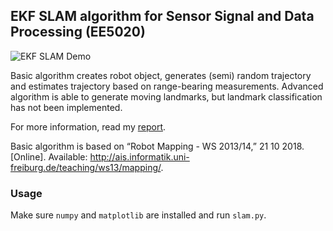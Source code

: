 ## EKF SLAM algorithm for Sensor Signal and Data Processing (EE5020)

![EKF SLAM Demo](https://github.com/Attila94/EKF-SLAM/blob/master/images/static_landmarks.png)

Basic algorithm creates robot object, generates (semi) random trajectory and estimates trajectory based on range-bearing measurements.
Advanced algorithm is able to generate moving landmarks, but landmark classification has not been implemented.

For more information, read my [report](https://github.com/Attila94/EKF-SLAM/blob/master/report.pdf).

Basic algorithm is based on “Robot Mapping - WS 2013/14,” 21 10 2018. [Online]. Available: http://ais.informatik.uni-freiburg.de/teaching/ws13/mapping/.

### Usage

Make sure `numpy` and `matplotlib` are installed and run `slam.py`.
